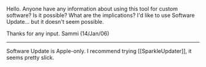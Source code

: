 Hello. Anyone have any information about using this tool for custom software? Is it possible? What are the implications? I'd like to use Software Update... but it doesn't seem possible.

Thanks for any input. Sammi (14/Jan/06)

----

Software Update is Apple-only. I recommend trying [[SparkleUpdater]], it seems pretty slick.